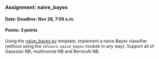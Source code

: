 ### Assignment: naive_bayes
#### Date: Deadline: Nov 28, 7:59 a.m.
#### Points: 3 points

Using the [naive_bayes.py](https://github.com/ufal/npfl129/tree/master/labs/07/naive_bayes.py)
template, implement a naive Bayes classifier (without using the
`sklearn.naive_bayes` module in any way). Support all of Gaussian NB,
multinomial NB and Bernoulli NB.

